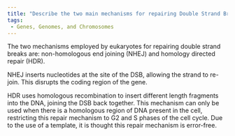 ```yaml
---
title: "Describe the two main mechanisms for repairing Double Strand Breaks (DSBs) and their implications in gene editing."
tags:
 - Genes, Genomes, and Chromosomes
---
```

The two mechanisms employed by eukaryotes for repairing double strand breaks are: non-homologous end joining (NHEJ) and homology directed repair (HDR).

NHEJ inserts nucleotides at the site of the DSB, allowing the strand to re-join. This disrupts the coding region of the gene. 

HDR uses homologous recombination to insert different length fragments into the DNA, joining the DSB back together. This mechanism can only be used when there is a homologous region of DNA present in the cell, restricting this repair mechanism to G2 and S phases of the cell cycle. Due to the use of a template, it is thought this repair mechanism is error-free. 
